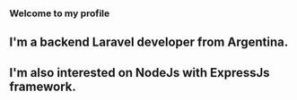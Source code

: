### Welcome to my profile
## I'm a backend **Laravel** developer from Argentina.
## I'm also interested on NodeJs with ExpressJs framework.

